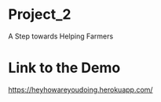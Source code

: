 # Project_2
A Step towards Helping Farmers
# Link to the Demo
  https://heyhowareyoudoing.herokuapp.com/
